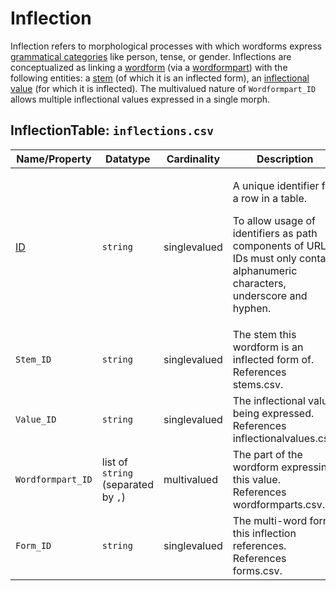 # Inflection
Inflection refers to morphological processes with which wordforms express [grammatical categories](../inflectionalcategories) like person, tense, or gender.
Inflections are conceptualized as linking a [wordform](../wordforms) (via a [wordformpart](../wordformpart)) with the following entities: a [stem](../stems) (of which it is an inflected form), an [inflectional value](inflectionalvalues) (for which it is inflected).
The multivalued nature of `Wordformpart_ID` allows multiple inflectional values expressed in a single morph.

## InflectionTable: `inflections.csv`

Name/Property | Datatype | Cardinality | Description
 --- | --- | --- | --- 
[ID](http://cldf.clld.org/v1.0/terms.rdf#id) | `string` | singlevalued | <div> <p>A unique identifier for a row in a table.</p> <p> To allow usage of identifiers as path components of URLs IDs must only contain alphanumeric characters, underscore and hyphen. </p> </div> 
`Stem_ID` | `string` | singlevalued | The stem this wordform is an inflected form of.<br>References stems.csv.
`Value_ID` | `string` | singlevalued | The inflectional value being expressed.<br>References inflectionalvalues.csv.
`Wordformpart_ID` | list of `string` (separated by `,`) | multivalued | The part of the wordform expressing this value.<br>References wordformparts.csv.
`Form_ID` | `string` | singlevalued | The multi-word form this inflection references.<br>References forms.csv.